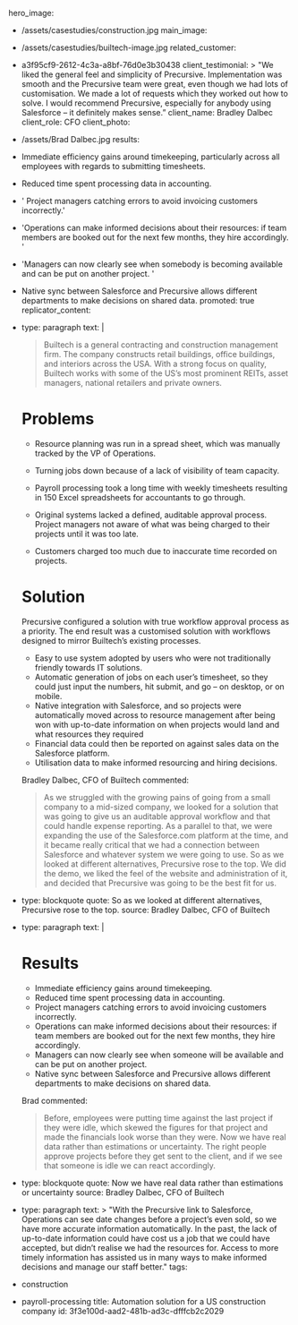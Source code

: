 hero_image:
  - /assets/casestudies/construction.jpg
main_image:
  - /assets/casestudies/builtech-image.jpg
related_customer:
  - a3f95cf9-2612-4c3a-a8bf-76d0e3b30438
client_testimonial: >
  "We liked the general feel and simplicity of Precursive. Implementation was smooth and the
  Precursive team were great, even though we had lots of customisation. We made a lot of requests
  which they worked out how to solve. I would recommend Precursive, especially for anybody using
  Salesforce – it definitely makes sense.”
client_name: Bradley Dalbec
client_role: CFO
client_photo:
  - /assets/Brad Dalbec.jpg
results:
  - >
    Immediate efficiency gains around timekeeping, particularly across all employees with regards to
    submitting timesheets.
  - Reduced time spent processing data in accounting.
  - ' Project managers catching errors to avoid invoicing customers incorrectly.'
  - 'Operations can make informed decisions about their resources: if team members are booked out for the next few months, they hire accordingly. '
  - 'Managers can now clearly see when somebody is becoming available and can be put on another project. '
  - >
    Native sync between Salesforce and Precursive allows different departments to make decisions on
    shared data.
promoted: true
replicator_content:
  - 
    type: paragraph
    text: |
      > Builtech is a general contracting and construction management firm. The company constructs retail buildings, office buildings, and interiors across the USA. With a strong focus on quality, Builtech works with some of the US’s most prominent REITs, asset managers, national retailers and private owners.
      
      
      # Problems
      
      + Resource planning was run in a spread sheet, which was manually tracked by the VP of Operations.
      
      + Turning jobs down because of a lack of visibility of team capacity.
      
      + Payroll processing took a long time with weekly timesheets resulting in 150 Excel spreadsheets for accountants to go through.
      
      + Original systems lacked a defined, auditable approval process. Project managers not aware of what was being charged to their projects until it was too late.
      
      + Customers charged too much due to inaccurate time recorded on projects.
      
      # Solution
      
      Precursive configured a solution with true workflow approval process as a priority. The end result was a customised solution with workflows designed to mirror Builtech’s existing processes.
      
      - Easy to use system adopted by users who were not traditionally friendly towards IT solutions.
      - Automatic generation of jobs on each user’s timesheet, so they could just input the numbers, hit submit, and go – on desktop, or on mobile.
      - Native integration with Salesforce, and so projects were automatically moved across to resource management after being won with up-to-date information on when projects would land and what resources they required
      - Financial data could then be reported on against sales data on the Salesforce platform.
      - Utilisation data to make informed resourcing and hiring decisions.
      
      Bradley Dalbec, CFO of Builtech commented:
      
      > As we struggled with the growing pains of going from a small company to a mid-sized company, we looked for a solution that was going to give us an auditable approval workflow and that could handle expense reporting. As a parallel to that, we were expanding the use of the Salesforce.com platform at the time, and it became really critical that we had a connection between Salesforce and whatever system we were going to use. So as we looked at different alternatives, Precursive rose to the top. We did the demo, we liked the feel of the website and administration of it, and decided that Precursive was going to be the best fit for us.
  - 
    type: blockquote
    quote: So as we looked at different alternatives, Precursive rose to the top.
    source: Bradley Dalbec, CFO of Builtech
  - 
    type: paragraph
    text: |
      # Results
      
      - Immediate efficiency gains around timekeeping.
      - Reduced time spent processing data in accounting.
      - Project managers catching errors to avoid invoicing customers incorrectly.
      - Operations can make informed decisions about their resources: if team members are booked out for the next few months, they hire accordingly.
      - Managers can now clearly see when someone will be available and can be put on another project.
      - Native sync between Salesforce and Precursive allows different departments to make decisions on shared data.
      
      Brad commented:
      
      > Before, employees were putting time against the last project if they were idle, which skewed the figures for that project and made the financials look worse than they were. Now we have real data rather than estimations or uncertainty. The right people approve projects before they get sent to the client, and if we see that someone is idle we can react accordingly.
  - 
    type: blockquote
    quote: Now we have real data rather than estimations or uncertainty
    source: Bradley Dalbec, CFO of Builtech
  - 
    type: paragraph
    text: >
      "With the Precursive link to Salesforce, Operations can see date changes before a project’s even
      sold, so we have more accurate information automatically. In the past, the lack of up-to-date
      information could have cost us a job that we could have accepted, but didn’t realise we had the
      resources for. Access to more timely information has assisted us in many ways to make informed
      decisions and manage our staff better."
tags:
  - construction
  - payroll-processing
title: Automation solution for a US construction company
id: 3f3e100d-aad2-481b-ad3c-dfffcb2c2029
